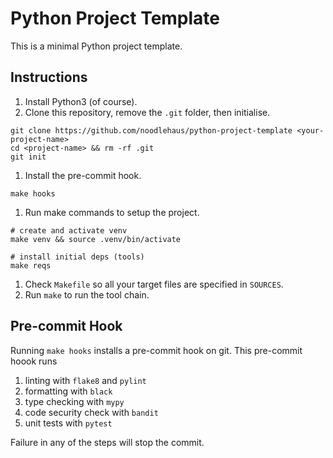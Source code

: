 # Python Project Template

This is a minimal Python project template.

## Instructions

1. Install Python3 (of course).
1. Clone this repository, remove the `.git` folder, then initialise.
```
git clone https://github.com/noodlehaus/python-project-template <your-project-name>
cd <project-name> && rm -rf .git
git init
```
1. Install the pre-commit hook.
```
make hooks
```
1. Run make commands to setup the project.
```
# create and activate venv
make venv && source .venv/bin/activate

# install initial deps (tools)
make reqs
```
1. Check `Makefile` so all your target files are specified in `SOURCES`.
1. Run `make` to run the tool chain.

## Pre-commit Hook

Running `make hooks` installs a pre-commit hook on git. This pre-commit hoook runs

1. linting with `flake8` and `pylint`
1. formatting with `black`
1. type checking with `mypy`
1. code security check with `bandit`
1. unit tests with `pytest`

Failure in any of the steps will stop the commit.

